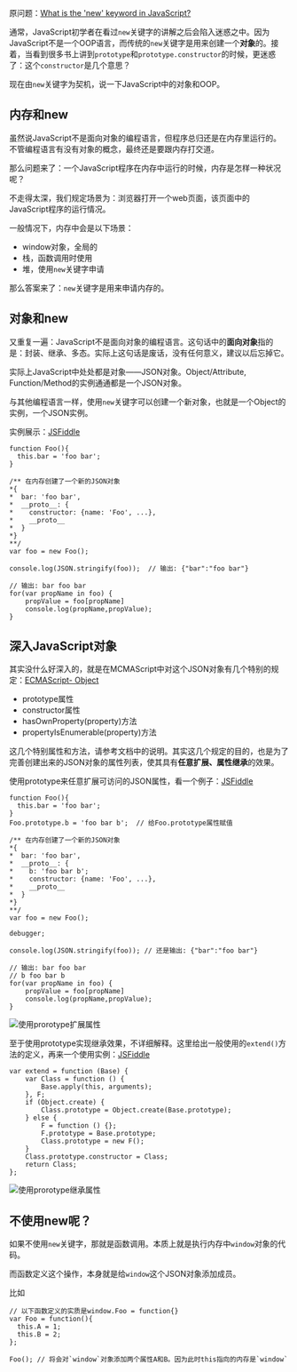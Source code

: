原问题：[What is the 'new' keyword in JavaScript?](http://stackoverflow.com/questions/1646698/what-is-the-new-keyword-in-javascript)

通常，JavaScript初学者在看过`new`关键字的讲解之后会陷入迷惑之中。因为JavaScript不是一个OOP语言，而传统的`new`关键字是用来创建一个**对象**的。接着，当看到很多书上讲到`prototype`和`prototype.constructor`的时候，更迷惑了：这个`constructor`是几个意思？

现在由`new`关键字为契机，说一下JavaScript中的对象和OOP。

## 内存和new
虽然说JavaScript不是面向对象的编程语言，但程序总归还是在内存里运行的。不管编程语言有没有对象的概念，最终还是要跟内存打交道。

那么问题来了：一个JavaScript程序在内存中运行的时候，内存是怎样一种状况呢？

不走得太深，我们规定场景为：浏览器打开一个web页面，该页面中的JavaScript程序的运行情况。

一般情况下，内存中会是以下场景：

* window对象，全局的
* 栈，函数调用时使用
* 堆，使用`new`关键字申请

那么答案来了：`new`关键字是用来申请内存的。

## 对象和new
又重复一遍：JavaScript不是面向对象的编程语言。这句话中的**面向对象**指的是：封装、继承、多态。实际上这句话是废话，没有任何意义，建议以后忘掉它。

实际上JavaScript中处处都是对象——JSON对象。Object/Attribute, Function/Method的实例通通都是一个JSON对象。

与其他编程语言一样，使用`new`关键字可以创建一个新对象，也就是一个Object的实例，一个JSON实例。

实例展示：[JSFiddle](http://jsfiddle.net/simongong/exjd51f9/1/)

```
function Foo(){
  this.bar = 'foo bar';
}

/** 在内存创建了一个新的JSON对象
*{
*  bar: 'foo bar',
*  __proto__: {
*    constructor: {name: 'Foo', ...},
*    __proto__
*  }
*}
**/
var foo = new Foo();

console.log(JSON.stringify(foo));  // 输出: {"bar":"foo bar"}

// 输出: bar foo bar
for(var propName in foo) {
    propValue = foo[propName]
    console.log(propName,propValue);
}
```

## 深入JavaScript对象
其实没什么好深入的，就是在MCMAScript中对这个JSON对象有几个特别的规定：[ECMAScript- Object](http://www.ecma-international.org/ecma-262/5.1/#sec-15.2)

* prototype属性
* constructor属性
* hasOwnProperty(property)方法
* propertyIsEnumerable(property)方法

这几个特别属性和方法，请参考文档中的说明。其实这几个规定的目的，也是为了完善创建出来的JSON对象的属性列表，使其具有**任意扩展、属性继承**的效果。

使用prototype来任意扩展可访问的JSON属性，看一个例子：[JSFiddle](http://jsfiddle.net/simongong/exjd51f9/2/)

```
function Foo(){
  this.bar = 'foo bar';
}
Foo.prototype.b = 'foo bar b';  // 给Foo.prototype属性赋值

/** 在内存创建了一个新的JSON对象
*{
*  bar: 'foo bar',
*  __proto__: {
*    b: 'foo bar b';
*    constructor: {name: 'Foo', ...},
*    __proto__
*  }
*}
**/
var foo = new Foo();

debugger;

console.log(JSON.stringify(foo)); // 还是输出: {"bar":"foo bar"}

// 输出: bar foo bar
// b foo bar b
for(var propName in foo) {
    propValue = foo[propName]
    console.log(propName,propValue);
}
```

![使用prorotype扩展属性](https://cloud.githubusercontent.com/assets/729479/5331544/d11c4ad2-7e72-11e4-94f4-eee0b5232753.png)

至于使用prototype实现继承效果，不详细解释。这里给出一般使用的`extend()`方法的定义，再来一个使用实例：[JSFiddle](http://jsfiddle.net/simongong/exjd51f9/3/)

```
var extend = function (Base) {
    var Class = function () {
        Base.apply(this, arguments);
    }, F;
    if (Object.create) {
        Class.prototype = Object.create(Base.prototype);
    } else {
        F = function () {};
        F.prototype = Base.prototype;
        Class.prototype = new F();
    }
    Class.prototype.constructor = Class;
    return Class;
};
```
![使用prorotype继承属性](https://cloud.githubusercontent.com/assets/729479/5331546/d70c52a2-7e72-11e4-932f-953682404ee3.png)

## 不使用new呢？
如果不使用`new`关键字，那就是函数调用。本质上就是执行内存中`window`对象的代码。

而函数定义这个操作，本身就是给`window`这个JSON对象添加成员。

比如

```
// 以下函数定义的实质是window.Foo = function{}
var Foo = function(){
  this.A = 1;
  this.B = 2;
};

Foo(); // 将会对`window`对象添加两个属性A和B。因为此时this指向的内存是`window`
```
